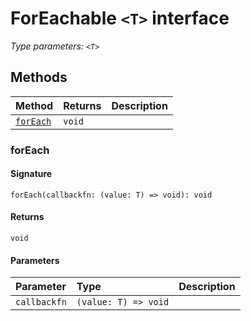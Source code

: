 # ForEachable `<T>` interface



_Type parameters: `<T>`_









## Methods

| Method	   |  Returns	| Description|
|:-------------|:-------|:-----------|
|[`forEach`](#foreach)      | `void` |  |



### forEach



#### Signature
`forEach(callbackfn: (value: T) => void): void`

#### Returns
`void`


#### Parameters


| Parameter	   | Type    | Description |
|:-------------|:---------------|:------------|
| `callbackfn`    | `(value: T) => void` |  |

